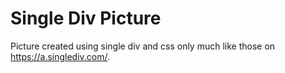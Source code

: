 # Single Div Picture

Picture created using single div and css only much like those on https://a.singlediv.com/.